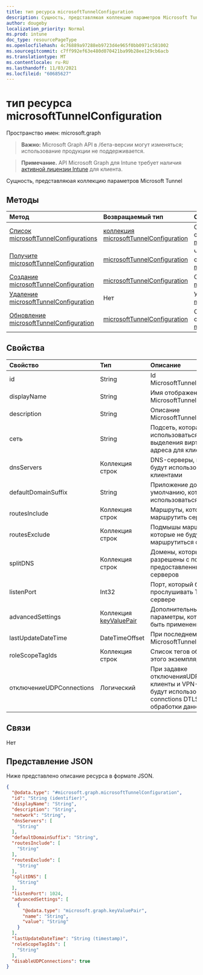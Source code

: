 ```yaml
---
title: тип ресурса microsoftTunnelConfiguration
description: Сущность, представляюая коллекцию параметров Microsoft Tunnel
author: dougeby
localization_priority: Normal
ms.prod: intune
doc_type: resourcePageType
ms.openlocfilehash: 4c76889a97288eb9723d4e965f0bb0971c581002
ms.sourcegitcommit: c7ff992ef63e480d070421ba99b28ee129cb6acb
ms.translationtype: MT
ms.contentlocale: ru-RU
ms.lasthandoff: 11/03/2021
ms.locfileid: "60685627"
---
```

# <a name="microsofttunnelconfiguration-resource-type"></a>тип ресурса microsoftTunnelConfiguration

Пространство имен: microsoft.graph

> **Важно:** Microsoft Graph API в /бета-версии могут изменяться; использование продукции не поддерживается.

> **Примечание.** API Microsoft Graph для Intune требует наличия [активной лицензии Intune](https://go.microsoft.com/fwlink/?linkid=839381) для клиента.

Сущность, представляюая коллекцию параметров Microsoft Tunnel

## <a name="methods"></a>Методы
|Метод|Возвращаемый тип|Описание|
|:---|:---|:---|
|[Список microsoftTunnelConfigurations](../api/intune-mstunnel-microsofttunnelconfiguration-list.md)|[коллекция microsoftTunnelConfiguration](../resources/intune-mstunnel-microsofttunnelconfiguration.md)|Список свойств и связей объектов [microsoftTunnelConfiguration.](../resources/intune-mstunnel-microsofttunnelconfiguration.md)|
|[Получите microsoftTunnelConfiguration](../api/intune-mstunnel-microsofttunnelconfiguration-get.md)|[microsoftTunnelConfiguration](../resources/intune-mstunnel-microsofttunnelconfiguration.md)|Чтение свойств и связей объекта [microsoftTunnelConfiguration.](../resources/intune-mstunnel-microsofttunnelconfiguration.md)|
|[Создание microsoftTunnelConfiguration](../api/intune-mstunnel-microsofttunnelconfiguration-create.md)|[microsoftTunnelConfiguration](../resources/intune-mstunnel-microsofttunnelconfiguration.md)|Создайте [новый объект microsoftTunnelConfiguration.](../resources/intune-mstunnel-microsofttunnelconfiguration.md)|
|[Удаление microsoftTunnelConfiguration](../api/intune-mstunnel-microsofttunnelconfiguration-delete.md)|Нет|Удаляет [microsoftTunnelConfiguration](../resources/intune-mstunnel-microsofttunnelconfiguration.md).|
|[Обновление microsoftTunnelConfiguration](../api/intune-mstunnel-microsofttunnelconfiguration-update.md)|[microsoftTunnelConfiguration](../resources/intune-mstunnel-microsofttunnelconfiguration.md)|Обновление свойств объекта [microsoftTunnelConfiguration.](../resources/intune-mstunnel-microsofttunnelconfiguration.md)|

## <a name="properties"></a>Свойства
|Свойство|Тип|Описание|
|:---|:---|:---|
|id|String|Id MicrosoftTunnelConfiguration|
|displayName|String|Имя отображения MicrosoftTunnelConfiguration|
|description|String|Описание MicrosoftTunnelConfiguration|
|сеть|String|Подсеть, которая будет использоваться для выделения виртуального адреса для клиентов|
|dnsServers|Коллекция строк|DNS-серверы, которые будут использоваться клиентами|
|defaultDomainSuffix|String|Приложение домена по умолчанию, которое будет использоваться клиентами|
|routesInclude|Коллекция строк|Маршруты, которые будут маршрутить сервер|
|routesExclude|Коллекция строк|Подмышы маршрутов, которые не будут маршрутиться сервером|
|splitDNS|Коллекция строк|Домены, которые будут разрешены с помощью предоставленных dns-серверов|
|listenPort|Int32|Порт, который будут прослушивать TCP и UPD на сервере|
|advancedSettings|Коллекция [keyValuePair](../resources/intune-mstunnel-keyvaluepair.md)|Дополнительные параметры, которые могут быть применены к серверу|
|lastUpdateDateTime|DateTimeOffset|При последнем обновлении MicrosoftTunnelConfiguration|
|roleScopeTagIds|Коллекция строк|Список тегов области для этого экземпляра Entity.|
|отключениеUDPConnections|Логический|При задавке отключенияUDPConnections, клиенты и VPN-сервер не будут использовать connctions DTLS для обработки данных tansfer.|

## <a name="relationships"></a>Связи
Нет

## <a name="json-representation"></a>Представление JSON
Ниже представлено описание ресурса в формате JSON.
<!-- {
  "blockType": "resource",
  "keyProperty": "id",
  "@odata.type": "microsoft.graph.microsoftTunnelConfiguration"
}
-->
``` json
{
  "@odata.type": "#microsoft.graph.microsoftTunnelConfiguration",
  "id": "String (identifier)",
  "displayName": "String",
  "description": "String",
  "network": "String",
  "dnsServers": [
    "String"
  ],
  "defaultDomainSuffix": "String",
  "routesInclude": [
    "String"
  ],
  "routesExclude": [
    "String"
  ],
  "splitDNS": [
    "String"
  ],
  "listenPort": 1024,
  "advancedSettings": [
    {
      "@odata.type": "microsoft.graph.keyValuePair",
      "name": "String",
      "value": "String"
    }
  ],
  "lastUpdateDateTime": "String (timestamp)",
  "roleScopeTagIds": [
    "String"
  ],
  "disableUDPConnections": true
}
```




